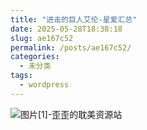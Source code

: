 ```yaml
---
title: "进击的巨人艾伦-星爱汇总"
date: 2025-05-28T18:38:18
slug: ae167c52
permalink: /posts/ae167c52/
categories:
  - 未分类
tags:
  - wordpress
---
```


![图片[1]-歪歪的耽美资源站](/images/wp/ae167c52-776c6260.jpg)
